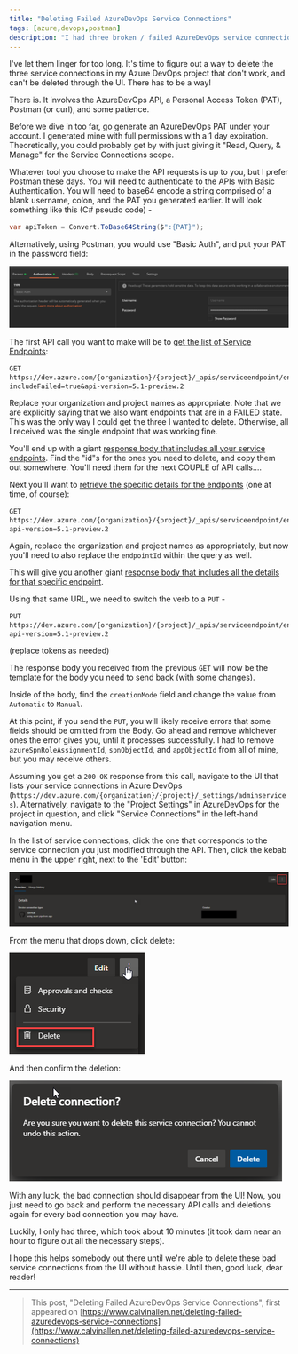 ```yaml
---
title: "Deleting Failed AzureDevOps Service Connections"
tags: [azure,devops,postman]
description: "I had three broken / failed AzureDevOps service connections that I could not remove via the UI.  I finally figured it out using AzureDevOps API.  Read on to find out how!"
---
```


I've let them linger for too long.  It's time to figure out a way to delete the three service connections in my Azure DevOps project that don't work, and can't be deleted through the UI.  There has to be a way!

There is.  It involves the AzureDevOps API, a Personal Access Token (PAT), Postman (or curl), and some patience.

Before we dive in too far, go generate an AzureDevOps PAT under your account.  I generated mine with full permissions with a 1 day expiration.  Theoretically, you could probably get by with just giving it "Read, Query, & Manage" for the Service Connections scope.

Whatever tool you choose to make the API requests is up to you, but I prefer Postman these days.  You will need to authenticate to the APIs with Basic Authentication.  You will need to base64 encode a string comprised of a blank username, colon, and the PAT you generated earlier.  It will look something like this (C# pseudo code) - 

```csharp
var apiToken = Convert.ToBase64String($":{PAT}");
```

Alternatively, using Postman, you would use "Basic Auth", and put your PAT in the password field:

![Postman Basic Authorization](./postman-auth.png)

The first API call you want to make will be to [get the list of Service Endpoints](https://docs.microsoft.com/en-us/rest/api/azure/devops/serviceendpoint/endpoints/get%20service%20endpoints?view=azure-devops-rest-5.1):

```
GET https://dev.azure.com/{organization}/{project}/_apis/serviceendpoint/endpoints?includeFailed=true&api-version=5.1-preview.2
```

Replace your organization and project names as appropriate.  Note that we are explicitly saying that we also want endpoints that are in a FAILED state.  This was the only way I could get the three I wanted to delete.  Otherwise, all I received was the single endpoint that was working fine.

You'll end up with a giant [response body that includes all your service endpoints](https://docs.microsoft.com/en-us/rest/api/azure/devops/serviceendpoint/endpoints/get%20service%20endpoints?view=azure-devops-rest-5.1#serviceendpoint).  Find the "id"s for the ones you need to delete, and copy them out somewhere.  You'll need them for the next COUPLE of API calls....

Next you'll want to [retrieve the specific details for the endpoints](https://docs.microsoft.com/en-us/rest/api/azure/devops/serviceendpoint/endpoints/get?view=azure-devops-rest-5.1) (one at time, of course):

```
GET https://dev.azure.com/{organization}/{project}/_apis/serviceendpoint/endpoints/{endpointId}?api-version=5.1-preview.2
```

Again, replace the organization and project names as appropriately, but now you'll need to also replace the `endpointId` within the query as well.

This will give you another giant [response body that includes all the details for that specific endpoint](https://docs.microsoft.com/en-us/rest/api/azure/devops/serviceendpoint/endpoints/get?view=azure-devops-rest-5.1#serviceendpoint).

Using that same URL, we need to switch the verb to a `PUT` -

```
PUT https://dev.azure.com/{organization}/{project}/_apis/serviceendpoint/endpoints/{endpointId}?api-version=5.1-preview.2
```
(replace tokens as needed)

The response body you received from the previous `GET` will now be the template for the body you need to send back (with some changes).

Inside of the body, find the `creationMode` field and change the value from `Automatic` to `Manual`.

At this point, if you send the `PUT`, you will likely receive errors that some fields should be omitted from the Body.  Go ahead and remove whichever ones the error gives you, until it processes successfully.  I had to remove `azureSpnRoleAssignmentId`, `spnObjectId`, and `appObjectId` from all of mine, but you may receive others.

Assuming you get a `200 OK` response from this call, navigate to the UI that lists your service connections in Azure DevOps (`https://dev.azure.com/{organization}/{project}/_settings/adminservices`). Alternatively, navigate to the "Project Settings" in AzureDevOps for the project in question, and click "Service Connections" in the left-hand navigation menu.  

In the list of service connections, click the one that corresponds to the service connection you just modified through the API.  Then, click the kebab menu in the upper right, next to the 'Edit' button:

![Location of Kebab Menu](./connection-delete.png)

From the menu that drops down, click delete:

![Delete Item](./kebab-menu.png)

And then confirm the deletion:

![Confirm Delete](./confirm-delete.png)

With any luck, the bad connection should disappear from the UI!  Now, you just need to go back and perform the necessary API calls and deletions again for every bad connection you may have.

Luckily, I only had three, which took about 10 minutes (it took darn near an hour to figure out all the necessary steps).

I hope this helps somebody out there until we're able to delete these bad service connections from the UI without hassle.  Until then, good luck, dear reader!

---

>This post, "Deleting Failed AzureDevOps Service Connections", first appeared on [https://www.calvinallen.net/deleting-failed-azuredevops-service-connections](https://www.calvinallen.net/deleting-failed-azuredevops-service-connections)